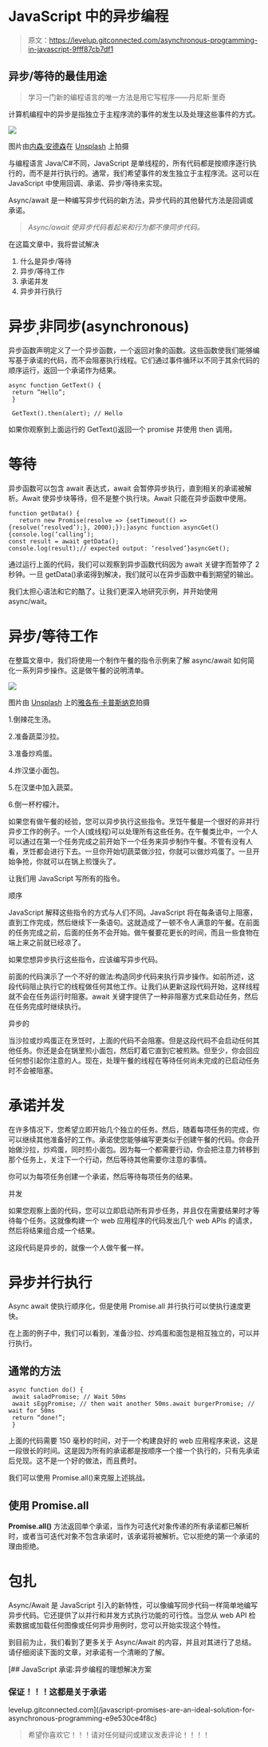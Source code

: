 # JavaScript 中的异步编程

> 原文：<https://levelup.gitconnected.com/asynchronous-programming-in-javascript-9fff87cb7df1>

## 异步/等待的最佳用途

> 学习一门新的编程语言的唯一方法是用它写程序——丹尼斯·里奇

计算机编程中的异步是指独立于主程序流的事件的发生以及处理这些事件的方式。

![](img/a10d1daa93dbe2572a4f54919d00cf83.png)

图片由[内森·安德森](https://unsplash.com/@nathananderson?utm_source=unsplash&utm_medium=referral&utm_content=creditCopyText)在 [Unsplash](https://unsplash.com/s/photos/parallel?utm_source=unsplash&utm_medium=referral&utm_content=creditCopyText) 上拍摄

与编程语言 Java/C#不同，JavaScript 是单线程的，所有代码都是按顺序逐行执行的，而不是并行执行的。通常，我们希望事件的发生独立于主程序流。这可以在 JavaScript 中使用回调、承诺、异步/等待来实现。

Async/await 是一种编写异步代码的新方法，异步代码的其他替代方法是回调或承诺。

> *Async/await 使异步代码看起来和行为都不像同步代码。*

在这篇文章中，我将尝试解决

1.  什么是异步/等待
2.  异步/等待工作
3.  承诺并发
4.  异步并行执行

# 异步ˌ非同步(asynchronous)

异步函数声明定义了一个异步函数，一个返回对象的函数。这些函数使我们能够编写基于承诺的代码，而不会阻塞执行线程。它们通过事件循环以不同于其余代码的顺序运行，返回一个承诺作为结果。

```
async function GetText() {
 return ”Hello”;
 }

 GetText().then(alert); // Hello
```

如果你观察到上面运行的 GetText()返回一个 promise 并使用 then 调用。

# 等待

异步函数可以包含 await 表达式，await 会暂停异步执行，直到相关的承诺被解析。Await 使异步块等待，但不是整个执行块。Await 只能在异步函数中使用。

```
function getData() {
   return new Promise(resolve => {setTimeout(() =>     {resolve(‘resolved’);}, 2000);});}async function asyncGet() {console.log(‘calling’);
const result = await getData();
console.log(result);// expected output: ‘resolved’}asyncGet();
```

通过运行上面的代码，我们可以观察到异步函数代码因为 await 关键字而暂停了 2 秒钟。一旦 getData()承诺得到解决，我们就可以在异步函数中看到期望的输出。

我们太担心语法和它的酷了。让我们更深入地研究示例，并开始使用 async/wait。

# 异步/等待工作

在整篇文章中，我们将使用一个制作午餐的指令示例来了解 async/await 如何简化一系列异步操作。这是做午餐的说明清单。

![](img/3a041066f1a04dc8ac9320bc4af37abf.png)

图片由 [Unsplash](https://unsplash.com/s/photos/lunch?utm_source=unsplash&utm_medium=referral&utm_content=creditCopyText) 上的[雅各布·卡普斯纳克](https://unsplash.com/@foodiesfeed?utm_source=unsplash&utm_medium=referral&utm_content=creditCopyText)拍摄

1.倒辣花生汤。

2.准备蔬菜沙拉。

3.准备炒鸡蛋。

4.炸汉堡小面包。

5.在汉堡中加入蔬菜。

6.倒一杯柠檬汁。

如果您有做午餐的经验，您可以异步执行这些指令。烹饪午餐是一个很好的非并行异步工作的例子。一个人(或线程)可以处理所有这些任务。在午餐类比中，一个人可以通过在第一个任务完成之前开始下一个任务来异步制作午餐。不管有没有人看，烹饪都会进行下去。一旦你开始切蔬菜做沙拉，你就可以做炒鸡蛋了。一旦开始争抢，你就可以在锅上煎馒头了。

让我们用 JavaScript 写所有的指令。

顺序

JavaScript 解释这些指令的方式与人们不同。JavaScript 将在每条语句上阻塞，直到工作完成，然后继续下一条语句。这就造成了一顿不令人满意的午餐。在前面的任务完成之前，后面的任务不会开始。做午餐要花更长的时间，而且一些食物在端上来之前就已经凉了。

如果您想异步执行这些指令，应该编写异步代码。

前面的代码演示了一个不好的做法:构造同步代码来执行异步操作。如前所述，这段代码阻止执行它的线程做任何其他工作。让我们从更新这段代码开始，这样线程就不会在任务运行时阻塞。await 关键字提供了一种非阻塞方式来启动任务，然后在任务完成时继续执行。

异步的

当沙拉或炒鸡蛋正在烹饪时，上面的代码不会阻塞。但是这段代码不会启动任何其他任务。你还是会在锅里煎小面包，然后盯着它直到它被煎熟。但至少，你会回应任何想引起你注意的人。现在，处理午餐的线程在等待任何尚未完成的已启动任务时不会被阻塞。

# 承诺并发

在许多情况下，您希望立即开始几个独立的任务。然后，随着每项任务的完成，你可以继续其他准备好的工作。承诺使您能够编写更类似于创建午餐的代码。你会开始做沙拉，炒鸡蛋，同时煎小面包。因为每一个都需要行动，你会把注意力转移到那个任务上，关注下一个行动，然后等待其他需要你注意的事情。

你可以为每项任务创建一个承诺，然后等待每项任务的结果。

并发

如果您观察上面的代码，您可以立即启动所有异步任务，并且仅在需要结果时才等待每个任务。这就像构建一个 web 应用程序的代码发出几个 web APIs 的请求，然后将结果组合成一个结果。

这段代码是异步的，就像一个人做午餐一样。

# 异步并行执行

Async await 使执行顺序化，但是使用 Promise.all 并行执行可以使执行速度更快。

在上面的例子中，我们可以看到，准备沙拉、炒鸡蛋和面包是相互独立的，可以并行执行。

## 通常的方法

```
async function do() {
 await saladPromise; // Wait 50ms
 await sEggPromise; // then wait another 50ms.await burgerPromise; // wait for 50ms
 return “done!”;
 }
```

上面的代码需要 150 毫秒的时间，对于一个构建良好的 web 应用程序来说，这是一段很长的时间。这是因为所有的承诺都是按顺序一个接一个执行的，只有先承诺后兑现。这不是一个好的做法，而且费时。

我们可以使用 Promise.all()来克服上述挑战。

## 使用 Promise.all

**Promise.all()** 方法返回单个承诺，当作为可迭代对象传递的所有承诺都已解析时，或者当可迭代对象不包含承诺时，该承诺将被解析。它以拒绝的第一个承诺的理由拒绝。

# 包扎

Async/Await 是 JavaScript 引入的新特性，可以像编写同步代码一样简单地编写异步代码。它还提供了以并行和并发方式执行功能的可行性。当您从 web API 检索数据或加载任何图像或任何异步用例时，您可以开始实现这个特性。

到目前为止，我们看到了更多关于 Async/Await 的内容，并且对其进行了总结。请仔细阅读下面的文章，对承诺有一个清晰的了解。

[](/javascript-promises-are-an-ideal-solution-for-asynchronous-programming-e9e530ce4f8c) [## JavaScript 承诺:异步编程的理想解决方案

### 保证！！！这都是关于承诺

levelup.gitconnected.com](/javascript-promises-are-an-ideal-solution-for-asynchronous-programming-e9e530ce4f8c) 

> 希望你喜欢它！！！请对任何疑问或建议发表评论！！！！